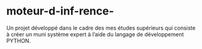 # moteur-d-inf-rence-
Un projet développé dans le cadre des mes études supérieurs qui consiste à créer un muni système expert à l’aide du langage de développement PYTHON.
